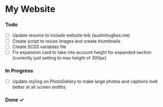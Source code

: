 # My Website


### Todo

- [ ] Update resume to include website link (austinhughes.me)  
- [ ] Create script to resize images and create thumbnails  
- [ ] Create SCSS variables file  
- [ ] Fix expansion card to take into account height for expanded section (currently just setting to max height of 300px)  

### In Progress

- [ ] Update styling on PhotoGallery to make large photos and captions look better at all screen widths  

### Done ✓


